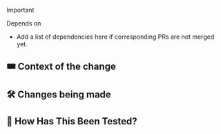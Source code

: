 > [!IMPORTANT]
>
> Depends on
> - Add a list of dependencies here if corresponding PRs are not merged yet.

## 🎟️ Context of the change

## 🛠 Changes being made

## 🧪 How Has This Been Tested?
